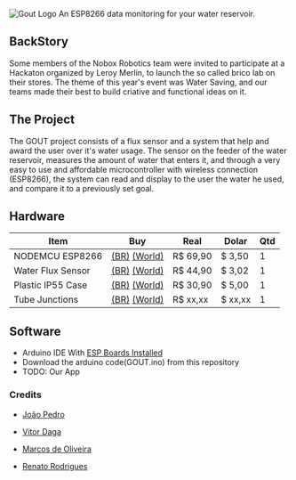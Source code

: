 ![Gout Logo](http://i.imgur.com/PV6Cu39.png)
An ESP8266 data monitoring for your water reservoir.

## BackStory

Some members of the Nobox Robotics team were invited to participate at a Hackaton organized by Leroy Merlin, to launch the so called brico lab on their stores. The theme of this year's event was Water Saving, and our teams made their best to build criative and functional ideas on it.

## The Project

The GOUT project consists of a flux sensor and a system that help and award the user over it's water usage. The sensor on the feeder of the water reservoir, measures the amount of water that enters it, and through a very easy to use and affordable microcontroller with wireless connection (ESP8266), the system can read and display to the user the water he used, and compare it to a previously set goal.

## Hardware

| Item | Buy                                                                                        | Real | Dolar | Qtd |
|------|--------------------------------------------------------------------------------------------|------|-------|-----|
| NODEMCU ESP8266 |[(BR)](http://www.filipeflop.com/pd-2c140d-modulo-wifi-esp8266-nodemcu-esp-12e.html?ct=&p=1&s=1) [(World)]()   | R$ 69,90 | $ 3,50 | 1|
| Water Flux Sensor |[(BR)](http://www.filipeflop.com/pd-206c5b-sensor-de-fluxo-de-agua-1-2-yf-s201.html) [(World)](http://www.ebay.com/itm/Water-flow-sensor-flowmeter-Hall-flow-sensor-Module-Water-control-1-30L-min-NEW-/181847345719?hash=item2a56f24a37:g:7FIAAOSw34FVBN71)| R$ 44,90 | $ 3,02 | 1   |
| Plastic IP55 Case |[(BR)](http://www.leroymerlin.com.br/caixa-de-passagem-de-embutir-transparente-steck_88530862) [(World)](http://www.ebay.com/itm/Junction-Box-IP55-Screwed-Lid-Grey-120x80x50-No-Holes-Enclosure-Plastic-Case-/301702005825?hash=item463ed74441:g:OGQAAOSw3ydVvOJy) | R$ 30,90 | $ 5,00 | 1   |
| Tube Junctions | [(BR)](http://lmgtfy.com/?q=leroy+merlin) [(World)](http://lmgtfy.com/?q=local+harware+store)        | R$ xx,xx | $ xx,xx | 1   |

## Software

* Arduino IDE With [ESP Boards Installed](http://randomnerdtutorials.com/how-to-install-esp8266-board-arduino-ide/)
* Download the arduino code(GOUT.ino) from this repository
* TODO: Our App

### Credits

* [João Pedro](https://github.com/joaopedrovbs)

* [Vitor Daga]()

* [Marcos de Oliveira](https://github.com/marcosdeoliveira)

* [Renato Rodrigues](https://github.com/rodriguesrenato)
